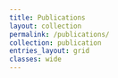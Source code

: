 ```yaml
---
title: Publications
layout: collection
permalink: /publications/
collection: publication
entries_layout: grid
classes: wide
---
```

